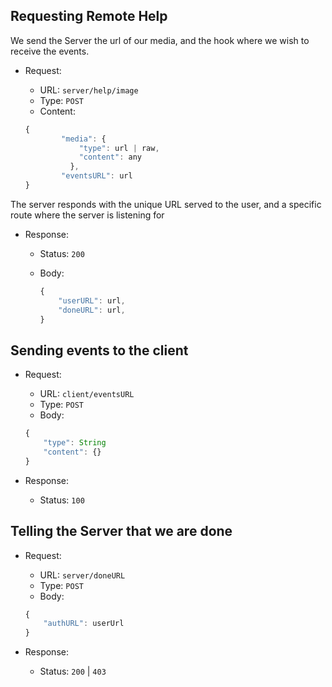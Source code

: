 ## Requesting Remote Help

We send the Server the url of our media, and the hook where we wish to receive the events.

- Request:
    - URL: `server/help/image`
    - Type: `POST`
    - Content:

    ```javascript
    {
            "media": {
                "type": url | raw,
                "content": any
              },
            "eventsURL": url
    }
    ```

The server responds with the unique URL served to the user, and a specific route where the server is listening for

- Response:
    - Status: `200`
    - Body:

        ```javascript
        {
            "userURL": url,
            "doneURL": url,
        }
        ```

## Sending events to the client

- Request:
    - URL: `client/eventsURL`
    - Type: `POST`
    - Body:

    ```javascript
    {
        "type": String
        "content": {}
    }
    ```

- Response:
    - Status: `100`

## Telling the Server that we are done

- Request:
    - URL: `server/doneURL`
    -  Type: `POST`
    -  Body:

    ```javascript
    {
        "authURL": userUrl
    }
    ```

- Response:
    - Status: `200` | `403`
